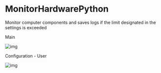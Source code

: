 # MonitorHardwarePython
Monitor computer components and saves logs if the limit designated in the settings is exceeded

Main

![img](https://github.com/user-attachments/assets/dd576c22-99aa-4307-a898-9d8e89264213)

Configuration - User

![img](https://github.com/user-attachments/assets/c38657e3-96ab-40b6-b1d7-e69282411899)

